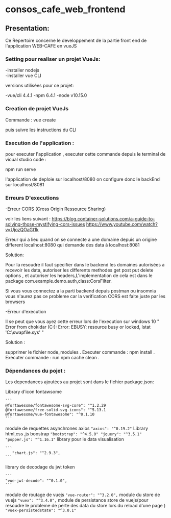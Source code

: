 # consos_cafe_web_frontend

## Presentation:

Ce Repertoire concerne le developpement de la partie front end de l'application WEB-CAFE en vueJS

### Setting pour realiser un projet VueJs:

 
-installer nodejs  
-installer vue CLI 

versions utilisées pour ce projet:

-vue/cli 4.4.1
-npm 6.4.1
-node v10.15.0

### Creation de projet VueJs

Commande : vue create <nomProjet>

puis suivre les instructions du CLI

### Execution de l'application :

pour executer l'application , executer cette commande depuis le terminal de vicual studio code :

npm run serve

l'application de deploie sur localhost/8080
on configure donc le backEnd sur localhost/8081


### Erreurs D'executions

-Erreur CORS (Cross Origin Ressource Sharing)

voir les liens suivant :
https://blog.container-solutions.com/a-guide-to-solving-those-mystifying-cors-issues
https://www.youtube.com/watch?v=UjozQOaGt1k

Erreur qui a lieu quand on se connecte a une domaine depuis un origine different localhost:8080 qui demande des data à localhost:8081

Solution:

Pour la resoudre il faut specifier dans le backend les domaines autorisées a recevoir les data, autoriser les differents methodes get post put delete options , et autoriser les headers,L'implementation de cela est dans le package com.example.demo.auth,class:CorsFilter.

Si vous vous connectez a la parti backend depuis postman ou insomnia vous n'aurez pas ce probleme car la verification CORS est faite juste par les browsers


-Erreur d'execution

Il se peut que vous ayez cette erreur lors de l'execution sur windows 10 " Error from chokidar (C:\): Error: EBUSY: resource busy or locked, lstat 'C:\swapfile.sys' "

Solution :

supprimer le fichier node_modules .
Executer commande : npm install .
Executer commande : run npm cache clean .




### Dépendances du pojet :

Les dependances ajoutées au projet sont dans le fichier package.json:

Library d'icon fontawsome

    ```
    @fortawesome/fontawesome-svg-core": "^1.2.29
    @fortawesome/free-solid-svg-icons": "^5.13.1
    @fortawesome/vue-fontawesome": "^0.1.10
    ```
module de requettes asynchrones axios
    ```
    "axios": "^0.19.2"
    ```
Library html,css ,js boostrap
    ```
    "bootstrap": "^4.5.0"
    "jquery": "^3.5.1"
    "popper.js": "^1.16.1"
    ```
library pour le data visualisation

    ```
       "chart.js": "^2.9.3",
    ```
library de decodage du jwt token

    ```
    "vue-jwt-decode": "^0.1.0",
    ```
module de routage de vuejs
    ```
    "vue-router": "^3.2.0",
    ```
module du store de vuejs
    ```
    "vuex": "^3.4.0",
    ```
module de persistance store de vuejs(pour resoudre le probleme de perte des data du store lors du reload d'une page )
    ```
    "vuex-persistedstate": "^3.0.1"
    ```
